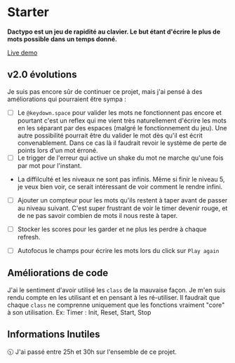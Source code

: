 # Starter

**Dactypo est un jeu de rapidité au clavier.
Le but étant d'écrire le plus de mots possible dans un temps donné.**

[Live demo](https://emmanuelcook.fr/dactypo)

## v2.0 évolutions

Je suis pas encore sûr de continuer ce projet, mais j'ai pensé à des améliorations qui pourraient être sympa :

- [ ] Le `@keydown.space` pour valider les mots ne fonctionnent pas encore et pourtant c'est un reflex qui me vient très naturellement d'écrire les mots en les séparant par des espaces (malgré le fonctionnement du jeu). Une autre possibilité pourrait être du valider le mot dès qu'il est écrit convenablement. Dans ce cas là il faudrait revoir le système de perte de points lors d'un mot érroné.
- [ ] Le trigger de l'erreur qui active un shake du mot ne marche qu'une fois par mot pour l'instant.
- La diffilculté et les niveaux ne sont pas infinis. Même si finir le niveau 5, je veux bien voir, ce serait intéressant de voir comment le rendre infini. 
- [ ] Ajouter un compteur pour les mots qu'ils restent à taper avant de passer au niveau suivant. C'est super frustrant de voir le timer devenir rouge, et de ne pas savoir combien de mots il nous reste à taper.
- [ ] Stocker les scores pour les garder et ne plus les perdre à chaque refresh.
- [ ] Autofocus le champs pour écrire les mots lors du click sur `Play again`


## Améliorations de code

J'ai le sentiment d'avoir utilisé les `class` de la mauvaise façon. Je m'en suis rendu compte en les utilisant et en pensant à les ré-utiliser. Il faudrait que chaque `class` ne comprenne uniquement que les fonctions vraiment "core" à son utilisation. 
Ex: Timer : Init, Reset, Start, Stop

## Informations Inutiles

:clock1030: 
J'ai passé entre 25h et 30h sur l'ensemble de ce projet.
